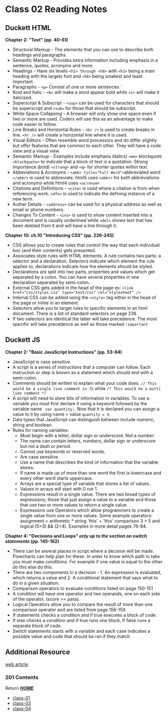 # Class 02 Reading Notes 
## Duckett HTML

**Chapter 2: "Text" (pp. 40-61)** 

- Structural Markup - The elements that you can use to describe both headings and paragraphs.   
- Semantic Markup - Provides extra information including emphasis in a sentence, quotes, acronyms and more.   
- Headings - Have six levels `<h1> through <h6>` with `<h1>` being a main heading with the largets font and `<h6>` being smallest and least important.   
- Paragraphs - `<p>` Consist of one or more sentences.`    
- Bold and Italic - `<b>` will make a word appear bold while `<i>` will make it italicized.    
- Superscript & Subscript - `<sup>` can be used for characters that should be superscript and `<sub>` for those that should be subscript.    
- White Space Collapsing - A browser will only show one space even if two or more are used. Coders will use this as an advantage to make code easier to follow.   
- Line Breaks and Horizontal Rules - `<br />` is used to create breaks in line. `<hr />` will create a horizontal line where it is used.     
- Visual Editors - Often resemble word processors and do differ slightly but offer features that are common to each other. They will have a code view and a visual view.   
- Semantic Markup - Examples include emphasis (italics) `<em>` blockquote `<blockquote>` to indicate that a block of text is a quotation. Strong importance (bold) `<strong>` and `<q>` for shorter quotes within text.   
- Abbeviations & Acronyms - `<abbr title="Full Word">`abbreviated word `</abbr>` is used to abbreviate. html5 uses `<abbr>` for both abbreviations and acronyms while html4 uses `<acronym>`   
- Citations and Definitions - `<cite>` is used where a citation is from when referencing work. `<dfn>` is used to indicate the defining  instance of a new term.    
- Auther Details - `<address>` can be used for a physical address as well as email or phone numbers.   
- Changes To Content - `<ins>` is used to show content inserted into a document and is usually underlined while `<del>` shows text that has been deleted from it and will have a line through it.

**Chapter 10: ch.10 "Introducing CSS" (pp. 226-245)** 

- CSS allows you to create rules that control the way that each individual box (and their contents) gets presented.   
- Associates style rules with HTML elements. A rule contains two parts: a selector and a declaration. Selectors indicate which element the rule applies to, declarations indicate how the elements should be styled.    
- Declarations are split into two parts, properties and values which get separated by a colon. You can have several properties in one declaration separated by semi-colon.   
- External CSS gets added in the head of the page ex: `<link href="css/styles.css" type="text/css" rel="stylesheet" />`   
- Internal CSS can be added using the `<style>` tag either in the head of the page or inline in an element.   
- Selectors allow you to target rules to specific elements in an html document. There is a list of standard selectors on page 238.   
- If two selectors are identical the latter will take precedence. The most specific will take precedence as well as those marked `!important`

## Duckett JS

**Chapter 2: "Basic JavaScript Instructions" (pp. 53-84)**

- JavaScript is case sensitive.    
- A script is a series of instructions that a computer can follow. Each instruction or step is known as a statement which should end with a semi-colon.   
- Comments should be written to explain what your code does. `// This would be a single line comment in JS` while `/* This would be a multi line comment */`    
- A script will need to store bits of information in variables. To use a variable you must first declare it using a keyword followed by the variable name ` var quantity;`. Now that it is declared you can assign a value to it by using name = value `quantity = 3`.    
- Data types that JavaScript can distinguish between include numeric, string and boolean.   
- Rules for naming variables:
  - Must begin with a letter, dollar sign or underscore. Not a number.
  - The name can contain letters, numbers, dollar sign or underscore but not a dash or period. 
  - Cannot use keywords or reserved words. 
  - Are case sensitive.
  - Use a name that describes the kind of information that the variable stores.
  - If name is made up of more than one word the first is lowercase and every other word starts uppercase. 
  - Arrays are a special type of variable that stores a list of values.   
  - Values in arrays will start with 0 not 1.   
  - Expressions result in a single value. There are two broad types of expressions; those that just assign a value to a variable and those that use two or more values to return a single value.    
  - Expressions use Operators which allow programmers to create a single value from one or more values. Some example operators: assignment = arithmetic * string 'this' + 'this' comparison 3 > 5 and logical (5>3) && (2<4). Examples in more detail pages 76-84.

**Chapter 4: "Decisions and Loops" *only up to the section on switch statements* (pp. 145-162)**

- There can be several places in script where a decision will be made. Flowcharts can help plan for these. In order to know which path to take you must make conditions. For example if one value is equal to the other do this else do this. 
- There are two components in a decision - 1. An expression is evaluated, which returns a value and 2. A conditional statement that says what to do in a given situation.    
- Comparison operators to evaluate conditions listed on page 150-151   
- A condition will have one operator and two operands, one on each side of the operator, (score >= pass).   
- Logical Operators allow you to compare the result of more than one comparison operator and are listed from page 156-159.
- If statements checks a condition and if true executes a block of code.    
- If else checks a condition and if true runs one block, if false runs a separate block of code.
- Switch statements starts with a variable and each case indicates a possible value and code that should be ran if they match 

## Additional Resource 

[web article](https://chris.beams.io/posts/git-commit/)

### **201 Contents**
Return [**_HOME_**](https://DustinHall.github.io/reading-notes)
* [class-01](https://dustinhall.github.io/reading-notes/class-01)
* [class-03](http://dustinhall.github.io/reading-notes/class-03)
* [class-04](http://dustinhall.github.io/reading-notes/class-04)